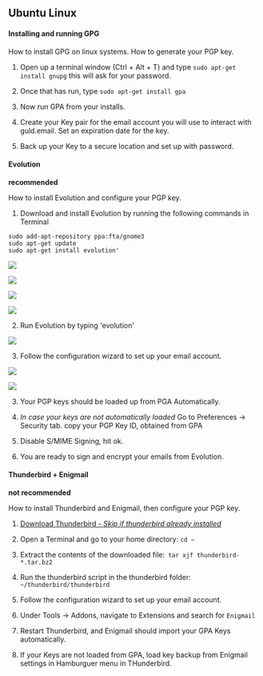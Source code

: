 ## Ubuntu Linux

#### Installing and running GPG

How to install GPG on linux systems. How to generate your PGP key.

1. Open up a terminal window (Ctrl + Alt + T) and type `sudo apt-get install gnupg` this will ask for your password.

2. Once that has run, type `sudo apt-get install gpa`

3. Now run GPA from your installs. 

3. Create your Key pair for the email account you will use to interact with guld.email. Set an expiration date for the key.

4. Back up your Key to a secure location and set up with password.



#### Evolution

**recommended**


How to install Evolution and configure your PGP key.

1. Download and install Evolution by running the following commands in Terminal 

``` 
sudo add-apt-repository ppa:fta/gnome3
sudo apt-get update
sudo apt-get install evolution'
```

![](http://guld.email/pgp_installations/Linux_Evo_1.PNG)

![](http://guld.email/pgp_installations/Linux_Evo_2.PNG)

![](http://guld.email/pgp_installations/Linux_Evo_3.PNG)

![](http://guld.email/pgp_installations/Linux_Evo_4.PNG)

2. Run Evolution by typing 'evolution'

![](http://guld.email/pgp_installations/Linux_Evo_5.PNG)


3. Follow the configuration wizard to set up your email account. 

![](http://guld.email/pgp_installations/Linux_Evo_6.PNG)

![](http://guld.email/pgp_installations/Linux_Evo_7.PNG)

3. Your PGP keys should be loaded up from PGA Automatically.

4. _In case your keys are not automatically loaded_ Go to Preferences -> Security tab. copy your PGP Key ID, obtained from GPA



5. Disable S/MIME Signing, hit ok.

6. You are ready to sign and encrypt your emails from Evolution.


#### Thunderbird + Enigmail

**not recommended**

How to install Thunderbird and Enigmail, then configure your PGP key.

1. [Download Thunderbird - _Skip if thunderbird already installed_](https://www.mozilla.org/en-US/thunderbird/)

2. Open a Terminal and go to your home directory: `cd ~`


3. Extract the contents of the downloaded file:` tar xjf thunderbird-*.tar.bz2`

4. Run the thunderbird script in the thunderbird folder: `~/thunderbird/thunderbird`

5. Follow the configuration wizard to set up your email account.

6. Under Tools -> Addons, navigate to Extensions and search for `Enigmail`

7. Restart Thunderbird, and Enigmail should import your GPA Keys automatically. 

8. If your Keys are not loaded from GPA, load key backup from Enigmail settings in Hamburguer menu in THunderbird. 
